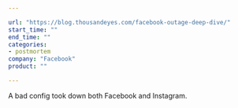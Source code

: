 ```yaml
---

url: "https://blog.thousandeyes.com/facebook-outage-deep-dive/"
start_time: ""
end_time: ""
categories:
- postmortem
company: "Facebook"
product: ""

---
```


A bad config took down both Facebook and Instagram.
